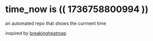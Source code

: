 # time_now is (( 1736758800994 ))

an automated repo that shows the currnent time

inspired by [breakingheatmap](https://github.com/breakingheatmap/breakingheatmap)
